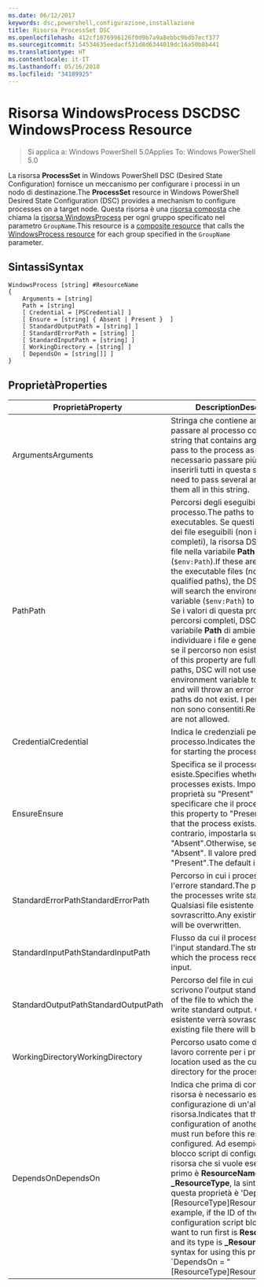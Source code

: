 ```yaml
---
ms.date: 06/12/2017
keywords: dsc,powershell,configurazione,installazione
title: Risorsa ProcessSet DSC
ms.openlocfilehash: 412cf1076996126f0d9b7a9a8ebbc9bdb7ecf377
ms.sourcegitcommit: 54534635eedacf531d8d6344019dc16a50b8b441
ms.translationtype: HT
ms.contentlocale: it-IT
ms.lasthandoff: 05/16/2018
ms.locfileid: "34189925"
---
```

# <a name="dsc-windowsprocess-resource"></a><span data-ttu-id="bd352-103">Risorsa WindowsProcess DSC</span><span class="sxs-lookup"><span data-stu-id="bd352-103">DSC WindowsProcess Resource</span></span>

> <span data-ttu-id="bd352-104">Si applica a: Windows PowerShell 5.0</span><span class="sxs-lookup"><span data-stu-id="bd352-104">Applies To: Windows PowerShell 5.0</span></span>

<span data-ttu-id="bd352-105">La risorsa **ProcessSet** in Windows PowerShell DSC (Desired State Configuration) fornisce un meccanismo per configurare i processi in un nodo di destinazione.</span><span class="sxs-lookup"><span data-stu-id="bd352-105">The **ProcessSet** resource in Windows PowerShell Desired State Configuration (DSC) provides a mechanism to configure processes on a target node.</span></span> <span data-ttu-id="bd352-106">Questa risorsa è una [risorsa composta](authoringResourceComposite.md) che chiama la [risorsa WindowsProcess](windowsProcessResource.md) per ogni gruppo specificato nel parametro `GroupName`.</span><span class="sxs-lookup"><span data-stu-id="bd352-106">This resource is a [composite resource](authoringResourceComposite.md) that calls the [WindowsProcess resource](windowsProcessResource.md) for each group specified in the `GroupName` parameter.</span></span>

## <a name="syntax"></a><span data-ttu-id="bd352-107">Sintassi</span><span class="sxs-lookup"><span data-stu-id="bd352-107">Syntax</span></span>

```
WindowsProcess [string] #ResourceName
{
    Arguments = [string]
    Path = [string]
    [ Credential = [PSCredential] ]
    [ Ensure = [string] { Absent | Present }  ]
    [ StandardOutputPath = [string] ]
    [ StandardErrorPath = [string] ]
    [ StandardInputPath = [string] ]
    [ WorkingDirectory = [string] ]
    [ DependsOn = [string[]] ]
}
```

## <a name="properties"></a><span data-ttu-id="bd352-108">Proprietà</span><span class="sxs-lookup"><span data-stu-id="bd352-108">Properties</span></span>
|  <span data-ttu-id="bd352-109">Proprietà</span><span class="sxs-lookup"><span data-stu-id="bd352-109">Property</span></span>  |  <span data-ttu-id="bd352-110">Description</span><span class="sxs-lookup"><span data-stu-id="bd352-110">Description</span></span>   |
|---|---|
| <span data-ttu-id="bd352-111">Arguments</span><span class="sxs-lookup"><span data-stu-id="bd352-111">Arguments</span></span>| <span data-ttu-id="bd352-112">Stringa che contiene argomenti da passare al processo così come è.</span><span class="sxs-lookup"><span data-stu-id="bd352-112">A string that contains arguments to pass to the process as-is.</span></span> <span data-ttu-id="bd352-113">Se è necessario passare più argomenti, inserirli tutti in questa stringa.</span><span class="sxs-lookup"><span data-stu-id="bd352-113">If you need to pass several arguments, put them all in this string.</span></span>|
| <span data-ttu-id="bd352-114">Path</span><span class="sxs-lookup"><span data-stu-id="bd352-114">Path</span></span>| <span data-ttu-id="bd352-115">Percorsi degli eseguibili del processo.</span><span class="sxs-lookup"><span data-stu-id="bd352-115">The paths to the process executables.</span></span> <span data-ttu-id="bd352-116">Se questi sono i nomi dei file eseguibili (non i percorsi completi), la risorsa DSC cercherà i file nella variabile **Path** di ambiente (`$env:Path`).</span><span class="sxs-lookup"><span data-stu-id="bd352-116">If these are the names of the executable files (not fully qualified paths), the DSC resource will search the environment **Path** variable (`$env:Path`) to find the files.</span></span> <span data-ttu-id="bd352-117">Se i valori di questa proprietà sono percorsi completi, DSC non userà la variabile **Path** di ambiente per individuare i file e genererà un errore se il percorso non esiste.</span><span class="sxs-lookup"><span data-stu-id="bd352-117">If the values of this property are fully qualified paths, DSC will not use the **Path** environment variable to find the files, and will throw an error if any of the paths do not exist.</span></span> <span data-ttu-id="bd352-118">I percorsi relativi non sono consentiti.</span><span class="sxs-lookup"><span data-stu-id="bd352-118">Relative paths are not allowed.</span></span>|
| <span data-ttu-id="bd352-119">Credential</span><span class="sxs-lookup"><span data-stu-id="bd352-119">Credential</span></span>| <span data-ttu-id="bd352-120">Indica le credenziali per l'avvio del processo.</span><span class="sxs-lookup"><span data-stu-id="bd352-120">Indicates the credentials for starting the process.</span></span>|
| <span data-ttu-id="bd352-121">Ensure</span><span class="sxs-lookup"><span data-stu-id="bd352-121">Ensure</span></span>| <span data-ttu-id="bd352-122">Specifica se il processo esiste.</span><span class="sxs-lookup"><span data-stu-id="bd352-122">Specifies whether the processes exists.</span></span> <span data-ttu-id="bd352-123">Impostare questa proprietà su "Present" per specificare che il processo esiste.</span><span class="sxs-lookup"><span data-stu-id="bd352-123">Set this property to "Present" to ensure that the process exists.</span></span> <span data-ttu-id="bd352-124">In caso contrario, impostarla su "Absent".</span><span class="sxs-lookup"><span data-stu-id="bd352-124">Otherwise, set it to "Absent".</span></span> <span data-ttu-id="bd352-125">Il valore predefinito è "Present".</span><span class="sxs-lookup"><span data-stu-id="bd352-125">The default is "Present".</span></span>|
| <span data-ttu-id="bd352-126">StandardErrorPath</span><span class="sxs-lookup"><span data-stu-id="bd352-126">StandardErrorPath</span></span>| <span data-ttu-id="bd352-127">Percorso in cui i processi scrivono l'errore standard.</span><span class="sxs-lookup"><span data-stu-id="bd352-127">The path to which the processes write standard error.</span></span> <span data-ttu-id="bd352-128">Qualsiasi file esistente verrà sovrascritto.</span><span class="sxs-lookup"><span data-stu-id="bd352-128">Any existing file there will be overwritten.</span></span>|
| <span data-ttu-id="bd352-129">StandardInputPath</span><span class="sxs-lookup"><span data-stu-id="bd352-129">StandardInputPath</span></span>| <span data-ttu-id="bd352-130">Flusso da cui il processo riceve l'input standard.</span><span class="sxs-lookup"><span data-stu-id="bd352-130">The stream from which the process receives standard input.</span></span>|
| <span data-ttu-id="bd352-131">StandardOutputPath</span><span class="sxs-lookup"><span data-stu-id="bd352-131">StandardOutputPath</span></span>| <span data-ttu-id="bd352-132">Percorso del file in cui i processi scrivono l'output standard.</span><span class="sxs-lookup"><span data-stu-id="bd352-132">The path of the file to which the processes write standard output.</span></span> <span data-ttu-id="bd352-133">Qualsiasi file esistente verrà sovrascritto.</span><span class="sxs-lookup"><span data-stu-id="bd352-133">Any existing file there will be overwritten.</span></span>|
| <span data-ttu-id="bd352-134">WorkingDirectory</span><span class="sxs-lookup"><span data-stu-id="bd352-134">WorkingDirectory</span></span>| <span data-ttu-id="bd352-135">Percorso usato come directory di lavoro corrente per i processi.</span><span class="sxs-lookup"><span data-stu-id="bd352-135">The location used as the current working directory for the processes.</span></span>|
| <span data-ttu-id="bd352-136">DependsOn</span><span class="sxs-lookup"><span data-stu-id="bd352-136">DependsOn</span></span> | <span data-ttu-id="bd352-137">Indica che prima di configurare la risorsa è necessario eseguire la configurazione di un'altra risorsa.</span><span class="sxs-lookup"><span data-stu-id="bd352-137">Indicates that the configuration of another resource must run before this resource is configured.</span></span> <span data-ttu-id="bd352-138">Ad esempio, se l'ID del blocco script di configurazione della risorsa che si vuole eseguire per primo è **ResourceName** e il tipo è **_ResourceType**, la sintassi per usare questa proprietà è 'DependsOn = "[ResourceType]ResourceName"''.</span><span class="sxs-lookup"><span data-stu-id="bd352-138">For example, if the ID of the resource configuration script block that you want to run first is **ResourceName** and its type is **_ResourceType**, the syntax for using this property is \`DependsOn = "[ResourceType]ResourceName"\`\` .</span></span>|